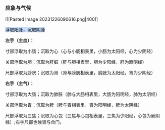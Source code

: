 ### 应象与气候
![[Pasted image 20231226090616.png|400]]

<mark style="background: #ADCCFFA6;">浮取阳脉，沉取阴脉</mark>

**左手（主血）：**

寸部浮取为小肠；沉取为心（心与小肠相表里，小肠为太阳经，心为少阴经）

关部浮取为胆；沉取为肝脏（肝与胆相表里，胆为少阳经，肝为厥阴经）

尺部浮取为膀胱；沉取为肾（肾与膀胱相表里，膀胱为太阳经，肾为少阴经）

**右手（主气）：**

寸部浮取为大肠；沉取为肺脏（肺与大肠相表里，大肠为阳明经，肺为太阴经）

关部浮取为胃；沉取为脾（脾与胃相表里，胃为阳明经，脾为太阴经）

尺部浮取为三焦；沉取为心包（三焦与心包相表里，三焦为少阳经，心包为厥阴经）;右手尺部也候肾与命门。















